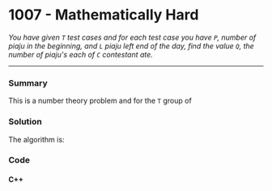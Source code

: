 # 1007 - Mathematically Hard

_You have given `T` test cases and for each test case you have `P`, number of piaju in the beginning, and `L` piaju left end of the day, find the value `Q`, the number of piaju's each of `C` contestant ate._

---

### Summary

This is a number theory problem and for the `T` group of

### Solution

The algorithm is:

### Code

#### C++

```cpp


```
